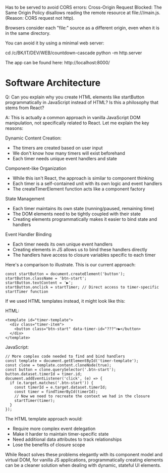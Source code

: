 Has to be served to avoid CORS errors:
Cross-Origin Request Blocked: The Same Origin Policy disallows reading the remote resource at file:///main.js. (Reason: CORS request not http).

Browsers consider each "file:" source as a different origin, even when it is in the same directory.

You can avoid it by using a minimal web server:

cd /c/BK/IT/DEV/WEB/countdown-cascade
python -m http.server

The app can be found here: http://localhost:8000/


Software Architecture
=====================

Q: Can you explain why you create HTML elements like startButton programmatically in JavaScript instead of HTML?
Is this a philosophy that stems from React?

A: 
This is actually a common approach in vanilla JavaScript DOM manipulation, not specifically related to React. Let me explain the key reasons:

Dynamic Content Creation:
- The timers are created based on user input
- We don't know how many timers will exist beforehand
- Each timer needs unique event handlers and state

Component-like Organization
- While this isn't React, the approach is similar to component thinking
- Each timer is a self-contained unit with its own logic and event handlers
- The createTimerElement function acts like a component factory

State Management
- Each timer maintains its own state (running/paused, remaining time)
- The DOM elements need to be tightly coupled with their state
- Creating elements programmatically makes it easier to bind state and handlers

Event Handler Binding
- Each timer needs its own unique event handlers
- Creating elements in JS allows us to bind these handlers directly
- The handlers have access to closure variables specific to each timer

Here's a comparison to illustrate. This is our current approach:

```
const startButton = document.createElement('button');
startButton.className = 'btn-start';
startButton.textContent = '▶';
startButton.onclick = startTimer; // Direct access to timer-specific startTimer function
```

If we used HTML templates instead, it might look like this:

HTML:
```
<template id="timer-template">
  <div class="timer-item">
    <button class="btn-start" data-timer-id="???">▶</button>
  </div>
</template>
```

JavaScript:
```
// More complex code needed to find and bind handlers
const template = document.getElementById('timer-template');
const clone = template.content.cloneNode(true);
const button = clone.querySelector('.btn-start');
button.dataset.timerId = timer.id;
document.addEventListener('click', (e) => {
  if (e.target.matches('.btn-start')) {
    const timerId = e.target.dataset.timerId;
    const timer = findTimerById(timerId);
    // Now we need to recreate the context we had in the closure
    startTimer(timer);
  }
});
```

The HTML template approach would:

- Require more complex event delegation
- Make it harder to maintain timer-specific state
- Need additional data attributes to track relationships
- Lose the benefits of closure scope

While React solves these problems elegantly with its component model and virtual DOM, for vanilla JS applications, programmatically creating elements can be a cleaner solution when dealing with dynamic, stateful UI elements.